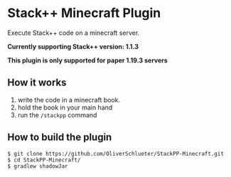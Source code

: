 # Stack++ Minecraft Plugin

Execute Stack++ code on a minecraft server.

**Currently supporting Stack++ version: 1.1.3**

**This plugin is only supported for paper 1.19.3 servers**

## How it works

1. write the code in a minecraft book.
2. hold the book in your main hand
3. run the ``/stackpp`` command


## How to build the plugin

````console
$ git clone https://github.com/OliverSchlueter/StackPP-Minecraft.git
$ cd StackPP-Minecraft/
$ gradlew shadowJar
````